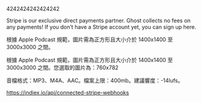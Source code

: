 4242424242424242

Stripe is our exclusive direct payments partner. Ghost collects no fees on any payments! If you don’t have a Stripe account yet, you can sign up here.

根據 Apple Podcast 規範，圖片需為正方形且大小介於 1400x1400 至 3000x3000 之間。

根據 Apple Podcast 規範，圖片需為正方形且大小介於 1400x1400 至 3000x3000 之間。您選取的圖片為：760x782

音檔格式：MP3、M4A、AAC。檔案上限：400mb。建議響度：-14lufs。

https://indiex.io/api/connected-stripe-webhooks

